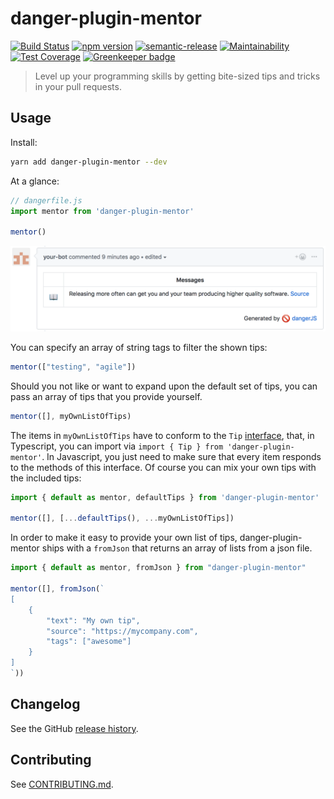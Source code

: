 # danger-plugin-mentor

[![Build Status](https://travis-ci.org/hanneskaeufler/danger-plugin-mentor.svg?branch=master)](https://travis-ci.org/hanneskaeufler/danger-plugin-mentor)
[![npm version](https://badge.fury.io/js/danger-plugin-mentor.svg)](https://badge.fury.io/js/danger-plugin-mentor)
[![semantic-release](https://img.shields.io/badge/%20%20%F0%9F%93%A6%F0%9F%9A%80-semantic--release-e10079.svg)](https://github.com/semantic-release/semantic-release)
[![Maintainability](https://api.codeclimate.com/v1/badges/08c3ff10e169f93aa50c/maintainability)](https://codeclimate.com/github/hanneskaeufler/danger-plugin-mentor/maintainability)
[![Test Coverage](https://api.codeclimate.com/v1/badges/08c3ff10e169f93aa50c/test_coverage)](https://codeclimate.com/github/hanneskaeufler/danger-plugin-mentor/test_coverage) [![Greenkeeper badge](https://badges.greenkeeper.io/hanneskaeufler/danger-plugin-mentor.svg)](https://greenkeeper.io/)

> Level up your programming skills by getting bite-sized tips and tricks in your pull requests.

## Usage

Install:

```sh
yarn add danger-plugin-mentor --dev
```

At a glance:

```js
// dangerfile.js
import mentor from 'danger-plugin-mentor'

mentor()
```

![example](example.png)

You can specify an array of string tags to filter the shown tips:

```js
mentor(["testing", "agile"])
```

Should you not like or want to expand upon the default set of tips, you can pass an array of tips that you provide yourself.

```js
mentor([], myOwnListOfTips)
```

The items in `myOwnListOfTips` have to conform to the `Tip` [interface](src/tip.ts), that,
in Typescript, you can import via `import { Tip } from 'danger-plugin-mentor'`.
In Javascript, you just need to make sure that every item responds to the methods
of this interface. Of course you can mix your own tips with the included tips:

```js
import { default as mentor, defaultTips } from 'danger-plugin-mentor'

mentor([], [...defaultTips(), ...myOwnListOfTips])
```

In order to make it easy to provide your own list of tips, danger-plugin-mentor ships
with a `fromJson` that returns an array of lists from a json file.

```js
import { default as mentor, fromJson } from "danger-plugin-mentor"

mentor([], fromJson(`
[
    {
        "text": "My own tip",
        "source": "https://mycompany.com",
        "tags": ["awesome"]
    }
]
`))

```

## Changelog

See the GitHub [release history](https://github.com/hanneskaeufler/danger-plugin-mentor/releases).

## Contributing

See [CONTRIBUTING.md](CONTRIBUTING.md).
